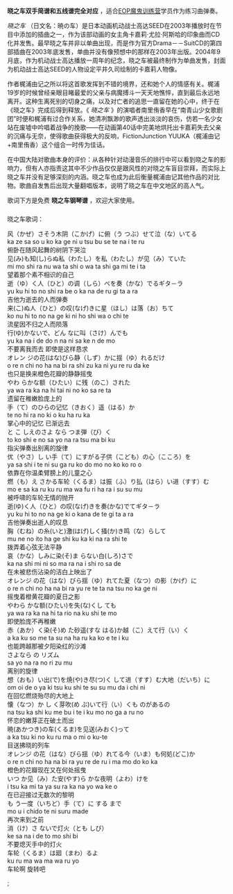 

**晓之车双手简谱和五线谱完全对应** ，适合[EOP魔鬼训练营](sale-10-【EOP魔鬼训练营】无敌键盘钢琴指法教程-30天成为钢琴大师.html
"EOP魔鬼训练营")学员作为练习曲弹奏。  
  
_晓之车_
（日文名：暁の车）是日本动画机动战士高达SEED在2003年播放时在节目中添加的插曲之一，作为该部动画的女主角卡嘉莉·尤拉·阿斯哈的印象曲而CD化并发售。最早晓之车并非以单曲出现，而是作为官方Drama－－SuitCD的第四部插曲在2003年底发售，单曲并没有像预想中的那样在2003年出版。2004年9月底，作为机动战士高达播放一周年的纪念，晓之车被最终制作为单曲发售，封面为机动战士高达SEED的人物设定平井久司绘制的卡嘉莉人物像。  
  
作者梶浦由记之所以将这首歌发挥到不错的境界，还和她个人的情感有关。梶浦19岁的时候曾经亲眼目睹最爱的父亲与病魔搏斗一天天地憔悴，直到最后永远地离开。这种生离死别的切身之痛，以及对亡者的追思一直留在她的心中，终于在《晓之车》完成后得到释放。《
_晓之车_
》的演唱者南里侑香早在“南青山少女歌剧团”时便和梶浦有过合作关系，她清冽飘渺的歌声透出淡淡的哀伤，仿若一名少女站在废墟中吟唱着战争的挽歌——在动画第40话中完美地烘托出卡嘉莉失去父亲的沉痛与无奈，使得歌曲获得极大的反响，FictionJunction
YUUKA（梶浦由记+南里侑香）这个组合一时传为佳话。  
  
在中国大陆对歌曲本身的评价：从各种针对动漫音乐的排行中可以看到晓之车的影响力，但有人亦指责这其中不少作品仅仅是跟风性的对晓之车盲目崇拜，而实际上晓之车并没有足够深刻的内涵。晓之车也成为此后衡量梶浦由记其他作品的对比物。歌曲自发售后出现大量翻唱版本，说明了晓之车在中文地区的高人气。  
  
歌词下方是免费 **晓之车钢琴谱** ，欢迎大家使用。

###  
晓之车歌词：

风（かぜ）さそう木阴（こかげ）に俯（う つぶ）せて泣（な）いてる  
ka ze sa so u ko ka ge ni u tsu bu se te na i te ru  
俯卧在随风起舞的树阴下哭泣  
见(み)も知(し)らぬ私（わたし）を私（わたし）が见（み）ていた  
mi mo shi ra nu wa ta shi o wa ta shi ga mi te i ta  
望着那个素不相识的自己  
逝（ゆ）く人（ひと）の调（しら）べを奏（かな）でるギタ－ラ  
yu ku hi to no shi ra be o ka na de ru gi ta a ra  
吉他为逝去的人而弹奏  
来(こ)ぬ人（ひと）の叹(なげ)きに星（ほし）は落（お）ちて  
ko nu hi to no na ge ki ni ho shi wa o chi te  
流星因不归之人而陨落  
行(ゆ)かないで、どん なに叫（さけ）んでも  
yu ka na i de do n na ni sa ke n de mo  
不要离我而去 即使是这样恳求  
オレン ジの花(はな)びら静（しず）かに揺（ゆ）れるだけ  
o re n chi no ha na bi ra shi zu ka ni yu re ru da ke  
也只是换来橙色花瓣的静静摇曳  
やわ らかな额（ひたい）に残（のこ）された  
ya wa ra ka na hi tai ni no ko sa re ta  
遗留在稚嫩脸庞上的  
手（て）のひらの记忆（きおく）遥（はる）か  
te no hi ra no ki o ku ha ru ka  
掌心中的记忆 已渐远去  
と こ しえのさよ なら つま弾（び）く  
to ko shi e no sa yo na ra tsu ma bi ku  
指尖弹奏出别离的旋律  
优（やさ）し い手（て）にすがる子供（こども）の心（こころ）を  
ya sa shi i te ni su ga ru ko do mo no ko ko ro o  
依靠在你温柔臂膀上的儿童之心  
燃（も）え さかる车轮（くるま）は振（ふ）り払（はら）い进（すす）む  
mo e sa ka ru ku ru ma wa fu ri ha ra i su su mu  
被呼啸的车轮无情的抛开  
逝(ゆ)く人（ひと）の叹(なげ)きを奏(かな)でてギタ－ラ  
yu ku hi to no na ge ki o kana de te gi ta a ra  
吉他弹奏出逝人的叹息  
胸（むね）の糸(いと)激(はげ)しく掻(か)き鸣（な）らして  
mu ne no ito ha ge shi ku ka ki na ra shi te  
拨弄着心弦无法平静  
哀（かな）しみに染(そ)ま らない白(しろ)さで  
ka na shi mi ni so ma ra na i shi ro sa de  
在未被悲伤沾染的洁白上映出了  
オレンジ の花（はな）びら揺（ゆ）れてた夏（なつ）の影（かげ）に  
o re n chi no ha na bi ra yu re te ta na tsu no ka ge ni  
摇曳着橙黄花瓣的夏日之影  
やわら かな额(ひたい)を失(な)くし ても  
ya wa ra ka na hi ta rio na ku shi te mo  
即使脸庞不再稚嫩  
赤（あか）く染(そ)め た砂遥(すな はる)か越（こ）えて行（い）く  
a ka ku so me ta su na ha ru ka ko e te i ku  
也能跨越那被夕阳染红的沙滩  
さよなら の リズム  
sa yo na ra no ri zu mu  
离别的旋律  
想（おも）い出(で)を焼(や)き尽(つ)く して进（すす）む大地（だいち）に  
om oi de o ya ki tsu ku shi te su su mu da i chi ni  
在回忆燃烧殆尽的大地上  
懐（なつ）か し く芽吹(め ぶ)いて行（い）くも のがあるの  
na tsu ka shi ku me bu i te i ku mo no ga a ru no  
怀恋的嫩芽正在破土而出  
暁(あかつき)の车(くるま)を见送(みおく)って  
a ka tsu ki no ku ru ma o mi o ku-te  
目送拂晓的列车  
オレンジ の花（はな）びら揺（ゆ）れてる今（いま）も何処(どこ)か  
o re n chi no ha na bi ra yu re de ru i ma mo do ko ka  
橙色的花瓣现在又在何处摇曳  
いつ か见（み）た安(やす)ら かな夜明（よわ）けを  
i tsu ka mi ta ya su ra ka na yo wa ke o  
在已迎接过无数次的黎明  
も う一度（いちど）手（て）に する まで  
mo u i chido te ni suru made  
再次来到之前  
消（け）さ ないで灯火（とも しび）  
ke sa na i de to mo shi bi  
不要熄灭手中的灯火  
车轮（くるま）は廻（まわ）るよ  
ku ru ma wa ma wa ru yo  
车轮啊 旋转吧

;

